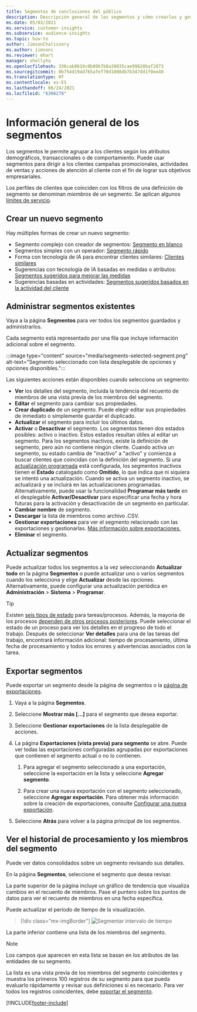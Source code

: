 ```yaml
---
title: Segmentos de conclusiones del público
description: Descripción general de los segmentos y cómo crearlos y gestionarlos.
ms.date: 05/03/2021
ms.service: customer-insights
ms.subservice: audience-insights
ms.topic: how-to
author: JimsonChalissery
ms.author: jimsonc
ms.reviewer: mhart
manager: shellyha
ms.openlocfilehash: 336cab8619c0b80b7b8a38035cae99620baf2873
ms.sourcegitcommit: 0b754d194d765afef70d1008db7b347dd1f0ee40
ms.translationtype: HT
ms.contentlocale: es-ES
ms.lasthandoff: 06/24/2021
ms.locfileid: "6306278"
---
```

# <a name="segments-overview"></a>Información general de los segmentos

Los segmentos le permite agrupar a los clientes según los atributos demográficos, transaccionales o de comportamiento. Puede usar segmentos para dirigir a los clientes campañas promocionales, actividades de ventas y acciones de atención al cliente con el fin de lograr sus objetivos empresariales.

Los perfiles de clientes que coinciden con los filtros de una definición de segmento se denominan *miembros* de un segmento. Se aplican algunos [límites de servicio](service-limits.md).

## <a name="create-a-new-segment"></a>Crear un nuevo segmento

Hay múltiples formas de crear un nuevo segmento: 

- Segmento complejo con creador de segmentos: [Segmento en blanco](segment-builder.md#create-a-new-segment)
- Segmentos simples con un operador: [Segmento rápido](segment-builder.md#quick-segments)
- Forma con tecnología de IA para encontrar clientes similares: [Clientes similares](find-similar-customer-segments.md)
- Sugerencias con tecnología de IA basadas en medidas o atributos: [Segmentos sugeridos para mejorar las medidas](suggested-segments.md)
- Sugerencias basadas en actividades: [Segmentos sugeridos basados en la actividad del cliente](suggested-segments-activity.md)

## <a name="manage-existing-segments"></a>Administrar segmentos existentes

Vaya a la página **Segmentos** para ver todos los segmentos guardados y administrarlos.

Cada segmento está representado por una fila que incluye información adicional sobre el segmento.

:::image type="content" source="media/segments-selected-segment.png" alt-text="Segmento seleccionado con lista desplegable de opciones y opciones disponibles.":::

Las siguientes acciones están disponibles cuando selecciona un segmento:

- **Ver** los detalles del segmento, incluida la tendencia del recuento de miembros de una vista previa de los miembros del segmento.
- **Editar** el segmento para cambiar sus propiedades.
- **Crear duplicado** de un segmento. Puede elegir editar sus propiedades de inmediato o simplemente guardar el duplicado.
- **Actualizar** el segmento para incluir los últimos datos.
- **Activar** o **Desactivar** el segmento. Los segmentos tienen dos estados posibles: activo o inactivo. Estos estados resultan útiles al editar un segmento. Para los segmentos inactivos, existe la definición de segmento, pero aún no contiene ningún cliente. Cuando activa un segmento, su estado cambia de "inactivo" a "activo" y comienza a buscar clientes que coincidan con la definición del segmento. Si una [actualización programada](system.md#schedule-tab) está configurada, los segmentos inactivos tienen el **Estado** catalogado como **Omitido**, lo que indica que ni siquiera se intentó una actualización. Cuando se activa un segmento inactivo, se actualizará y se incluirá en las actualizaciones programadas.
  Alternativamente, puede usar la funcionalidad **Programar más tarde** en el desplegable **Activar/Desactivar** para especificar una fecha y hora futuras para la activación y desactivación de un segmento en particular.
- **Cambiar nombre** de segmento.
- **Descargar** la lista de miembros como archivo .CSV.
- **Gestionar exportaciones** para ver el segmento relacionado con las exportaciones y gestionarlas. [Más información sobre exportaciones.](export-destinations.md)
- **Eliminar** el segmento.

## <a name="refresh-segments"></a>Actualizar segmentos

Puede actualizar todos los segmentos a la vez seleccionando **Actualizar todo** en la página **Segmentos** o puede actualizar uno o varios segmentos cuando los selecciona y elige **Actualizar** desde las opciones. Alternativamente, puede configurar una actualización periódica en **Administración** > **Sistema** > **Programar**.

> [!TIP]
> Existen [seis tipos de estado](system.md#status-types) para tareas/procesos. Además, la mayoría de los procesos [dependen de otros procesos posteriores](system.md#refresh-policies). Puede seleccionar el estado de un proceso para ver los detalles en el progreso de todo el trabajo. Después de seleccionar **Ver detalles** para una de las tareas del trabajo, encontrará información adicional: tiempo de procesamiento, última fecha de procesamiento y todos los errores y advertencias asociados con la tarea.

## <a name="export-segments"></a>Exportar segmentos

Puede exportar un segmento desde la página de segmentos o la [página de exportaciones](export-destinations.md). 

1. Vaya a la página **Segmentos**.

1. Seleccione **Mostrar más [...]** para el segmento que desea exportar.

1. Seleccione **Gestionar exportaciones** de la lista desplegable de acciones.

1. La página **Exportaciones (vista previa) para segmento** se abre. Puede ver todas las exportaciones configuradas agrupadas por exportaciones que contienen el segmento actual o no lo contienen.

   1. Para agregar el segmento seleccionado a una exportación, seleccione la exportación en la lista y seleccione **Agregar segmento**.

   1. Para crear una nueva exportación con el segmento seleccionado, seleccione **Agregar exportación**. Para obtener más información sobre la creación de exportaciones, consulte [Configurar una nueva exportación](export-destinations.md#set-up-a-new-export).

1. Seleccione **Atrás** para volver a la página principal de los segmentos.

## <a name="view-processing-history-and-segment-members"></a>Ver el historial de procesamiento y los miembros del segmento

Puede ver datos consolidados sobre un segmento revisando sus detalles.

En la página **Segmentos**, seleccione el segmento que desea revisar.

La parte superior de la página incluye un gráfico de tendencia que visualiza cambios en el recuento de miembros. Pase el puntero sobre los puntos de datos para ver el recuento de miembros en una fecha específica.

Puede actualizar el período de tiempo de la visualización.

> [!div class="mx-imgBorder"]
> ![Segmentar intervalo de tiempo](media/segment-time-range.png "Segmentar intervalo de tiempo")

La parte inferior contiene una lista de los miembros del segmento.

> [!NOTE]
> Los campos que aparecen en esta lista se basan en los atributos de las entidades de su segmento.
>
>La lista es una vista previa de los miembros del segmento coincidentes y muestra los primeros 100 registros de su segmento para que pueda evaluarlo rápidamente y revisar sus definiciones si es necesario. Para ver todos los registros coincidentes, debe [exportar el segmento](export-destinations.md).

[!INCLUDE[footer-include](../includes/footer-banner.md)] 
